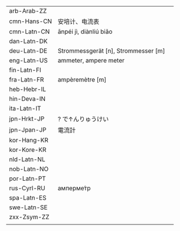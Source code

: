 | | | |
|-|-|-|
| arb-Arab-ZZ |  |  |
| cmn-Hans-CN | 安培计、电流表 |  |
| cmn-Latn-CN | ānpéi jì, diànliú biǎo |  |
| dan-Latn-DK |  |  |
| deu-Latn-DE | Strommessgerät [n], Strommesser [m] |  |
| eng-Latn-US | ammeter, ampere meter |  |
| fin-Latn-FI |  |  |
| fra-Latn-FR | ampèremètre [m] |  |
| heb-Hebr-IL |  |  |
| hin-Deva-IN |  |  |
| ita-Latn-IT |  |  |
| jpn-Hrkt-JP | ? で↑んりゅうけい |  |
| jpn-Jpan-JP | 電流計 |  |
| kor-Hang-KR |  |  |
| kor-Kore-KR |  |  |
| nld-Latn-NL |  |  |
| nob-Latn-NO |  |  |
| por-Latn-PT |  |  |
| rus-Cyrl-RU | амперме́тр |  |
| spa-Latn-ES |  |  |
| swe-Latn-SE |  |  |
| zxx-Zsym-ZZ |  |  |
|  |  |  |
